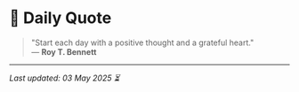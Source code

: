 # 📜 Daily Quote

> "Start each day with a positive thought and a grateful heart."  
> — **Roy T. Bennett**

---

_Last updated: 03 May 2025 ⏳_
